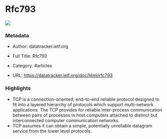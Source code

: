 # Rfc793

![](https://readwise-assets.s3.amazonaws.com/static/images/article1.be68295a7e40.png)

### Metadata

- Author: datatracker.ietf.org

- Full Title: Rfc793

- Category: #articles

- URL: https://datatracker.ietf.org/doc/html/rfc793

### Highlights

- TCP is a connection-oriented, end-to-end reliable protocol designed to
  fit into a layered hierarchy of protocols which support multi-network
  applications. The TCP provides for reliable inter-process
  communication between pairs of processes in host computers attached to
  distinct but interconnected computer communication networks.
- TCP assumes it can obtain a simple,
  potentially unreliable datagram service from the lower level
  protocols.
